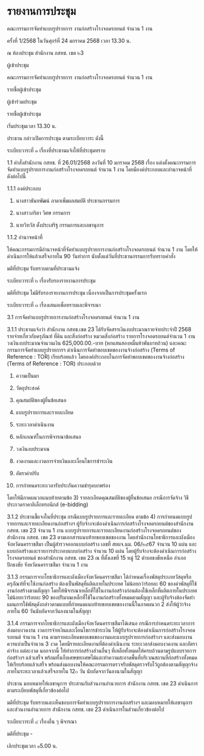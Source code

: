# รายงานการประชุม

คณะกรรมการจัดทำแบบรูปรายการ งานก่อสร้างโรงจอดรถยนต์ จำนวน 1 งาน

ครั้งที่ 1/2568 ในวันศุกร์ที่ 24 มกราคม 2568 เวลา 13.30 น.

ณ ห้องประชุม สำนักงาน กสทช. เขต ๒3

ผู้เข้าประชุม

คณะกรรมการจัดทำแบบรูปรายการ งานก่อสร้างโรงจอดรถยนต์ จำนวน 1 งาน

รายชื่อผู้เข้าประชุม

ผู้เข้าร่วมประชุม

รายชื่อผู้เข้าประชุม

เริ่มประชุมเวลา  13.30 น.

ประธาน กล่าวเปิดการประชุม ตามระเบียบวาระ ดังนี้

ระเบียบวาระที่ ๑ เรื่องที่ประธานแจ้งให้ที่ประชุมทราบ

1.1 คำสั่งสำนักงาน กสทช. ที่ 26.01/2568 ลงวันที่ 10 มกราคม 2568 เรื่อง แต่งตั้งคณะกรรมการจัดทำแบบรูปรายการงานก่อสร้างโรงจอดรถยนต์ จำนวน 1 งาน โดยมีองค์ประกอบและอำนาจหน้าที่ ดังต่อไปนี้

1.1.1 องค์ประกอบ

1) นางสาวธันยพัฒน์	ภาดาเพิ่มผลสมบัติ	ประธานกรรมการ

2) นางสาวภริตา	วิศษ	กรรมการ

3) นายวิทวัส	ตั้งประเสริฐ 	กรรมการและเลขานุการ

1.1.2 อำนาจหน้าที่

ให้คณะกรรมการมีอำนาจหน้าที่จัดทำแบบรูปรายการงานก่อสร้างโรงจอดรถยนต์ จำนวน 
1 งาน โดยให้ดำเนินการให้แล้วเสร็จภายใน 90 วันทำการ นับตั้งแต่วันที่ประธานกรรมการรับทราบคำสั่ง

มติที่ประชุม	รับทราบตามที่ประธานแจ้ง

ระเบียบวาระที่ ๒ เรื่องรับรองรายงานการประชุม

มติที่ประชุม  	ไม่มีรับรองรายงานการประชุม เนื่องจากเป็นการประชุมครั้งแรก

ระเบียบวาระที่ ๓ เรื่องเสนอเพื่อทราบและพิจารณา

3.1 การจัดทำแบบรูปรายการงานก่อสร้างโรงจอดรถยนต์ จำนวน 1 งาน

3.1.1 ประธานแจ้งว่า สำนักงาน กสทช.เขต 23 ได้รับจัดสรรเงินงบประมาณรายจ่ายประจำปี 2568 รายจ่ายเกี่ยวกับครุภัณฑ์ ที่ดิน และสิ่งก่อสร้าง หมวดสิ่งก่อสร้าง รายการโรงจอดรถยนต์จำนวน 1 งาน วงเงินงบประมาณจำนวนเงิน 625,000.00.-บาท (หกแสนสองหมื่นห้าพันบาทถ้วน) 
และคณะกรรมการจัดทำแบบรูปรายการฯ ดำเนินการจัดทำขอบเขตของงานจ้างก่อสร้าง (Terms of Reference : TOR) เรียบร้อยแล้ว โดยองค์ประกอบในการจัดทำขอบเขตของงานจ้างก่อสร้าง (Terms of Reference : TOR) ประกอบด้วย

1) ความเป็นมา

2) วัตถุประสงค์

3) คุณสมบัติของผู้ยื่นข้อเสนอ

4) แบบรูปรายการและรายละเอียด

5) ระยะเวลาดำเนินงาน

6) หลักเกณฑ์ในการพิจารณาข้อเสนอ

7) วงเงินงบประมาณ

8) งวดงานและงวดการจ่ายเงินและเงื่อนไขการชำระเงิน

9) อัตราค่าปรับ

10) การกำหนดระยะเวลารับประกันความชำรุดบกพร่อง

โดยให้มีภาคผนวกแนบท้ายตามข้อ 3) รายละเอียดคุณสมบัติของผู้ยื่นข้อเสนอ กรณีการจัดจ้าง วิธีประกวดราคาอิเล็กทรอนิกส์ (e-bidding)

3.1.2 ประธานชี้แจงในที่ประชุม กรณีแบบรูปรายการและรายละเอียด ตามข้อ 4) การกำหนดแบบรูปรายการและรายละเอียดงานก่อสร้างฯ ผู้รับจ้างจะต้องดำเนินการก่อสร้างโรงจอดรถยนต์ของสำนักงาน กสทช. เขต 23 จำนวน 1 งาน แบบรูปรายการและรายละเอียดงานก่อสร้างโรงจอดรถยนต์ของสำนักงาน กสทช. เขต 23  ตามเอกสารแนบท้ายขอบเขตของงาน โดยสำนักงานโยธาธิการและผังเมืองจังหวัดนครราชสีมา เป็นผู้สำรวจออกแบบก่อสร้าง เลขที่ สยผจ.นม. 06/๒๕67  จำนวน 10 แผ่น และแบบก่อสร้างและรายการประกอบแบบก่อสร้าง จำนวน 10 แผ่น โดยผู้รับจ้างจะต้องดำเนินการก่อสร้างโรงจอดรถยนต์
ของสำนักงาน กสทช. เขต 23 ณ ที่ตั้งเลขที่ 15 หมู่ 12 ตำบลธงชัยเหนือ  อำเภอปักธงชัย จังหวัดนครราชสีมา จำนวน 1 งาน

3.1.3 กรรมการจากโยธาธิการและผังเมืองจังหวัดนครราชสีมา ได้กำหนดเรื่องพัสดุประเภทวัสดุหรือครุภัณฑ์ที่จะใช้งานก่อสร้าง ต้องเป็นพัสดุที่ผลิตภายในประเทศ ไม่น้อยกว่าร้อยละ 60 ของค่าพัสดุที่ใช้งานก่อสร้างตามสัญญา โดยให้พิจารณาเหล็กที่ใช้ในงานก่อสร้างก่อนต้องใช้เหล็กที่ผลิตภายในประเทศไม่น้อยกว่าร้อยละ 90 ของปริมาณเหล็กที่ใช้ในงานก่อสร้างทั้งหมดตามสัญญา และผู้รับจ้างต้องจัดทำแผนการใช้พัสดุดังกล่าวตามแบบที่กำหนดแนบท้ายขอบเขตของงานนี้ในภาคผนวก 2 ส่งให้ผู้ว่าจ้างภายใน 60 วันนับถัดจากวันลงนามในสัญญา

3.1.4 กรรมการจากโยธาธิการและผังเมืองจังหวัดนครราชสีมาได้เสนอ กรณีการกำหนดระยะเวลาการส่งมอบงวดงาน งวดการจ่ายเงินและเงื่อนไขการชำระเงิน ให้ผู้รับจ้างจะต้องดำเนินการก่อสร้างโรงจอดรถยนต์ จำนวน 1 งาน ตามรายละเอียดขอบเขตของงานและแบบรูปรายการก่อสร้างฯ และส่งมอบงาน 
ควรแบ่งเป็นจำนวน 3 งวด โดยมีรายละเอียดงานที่ต้องดำเนินงาน ระยะเวลาส่งมอบงวดงาน และอัตราค่าจ้าง
แต่ละงวด นอกจากนี้ ให้ทำการก่อสร้างส่วนอื่นๆ ที่เหลือทั้งหมดให้ครบถ้วนตามรูปแบบรายการก่อสร้างฯ
แล้วเสร็จ พร้อมทั้งเก็บเศษขยะเศษไม้และทำความสะอาดพื้นที่บริเวณสถานที่ก่อสร้างทั้งหมดให้เรียบร้อยแล้วเสร็จ พร้อมส่งมอบงานให้คณะกรรมการตรวจรับพัสดุตรวจรับไว้ถูกต้องตามสัญญาจ้าง ภายในระยะเวลาแล้วเสร็จภายใน 12๐ วัน นับถัดจากวันลงนามในสัญญา

ประธาน มอบหมายให้เลขานุการ ประสานกับส่วนงานอำนวยการ สำนักงาน กสทช. เขต 23 ดำเนินการตามระเบียบพัสดุที่เกี่ยวข้องต่อไป

มติที่ประชุม	รับทราบและเห็นชอบการจัดทำแบบรูปรายการงานก่อสร้างฯ และมอบหมายให้เลขานุการ และส่วนงานอำนวยการ สำนักงาน กสทช. เขต 23 ดำเนินการในส่วนเกี่ยวข้องต่อไป

ระเบียบวาระที่ ๔ เรื่องอื่น ๆ พิจารณา

มติที่ประชุม                 -

เลิกประชุมเวลา ๑5.00 น.